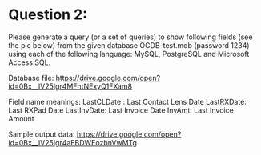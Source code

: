 # Question 2: 

Please generate a query (or a set of queries) to show following fields (see the pic below) from the given database OCDB-test.mdb  (password 1234) using each of the following language:   MySQL,  PostgreSQL  and  Microsoft Access SQL.  
 
Database file:  https://drive.google.com/open?id=0Bx__lV25Igr4MFhtNExyQ1FXam8
 
Field name meanings:
LastCLDate :   Last Contact Lens Date
LastRXDate:   Last RXPad Date
LastInvDate:   Last Invoice Date
InvAmt:           Last Invoice Amount
  
Sample output data: https://drive.google.com/open?id=0Bx__lV25Igr4aFBDWEozbnVwMTg 


